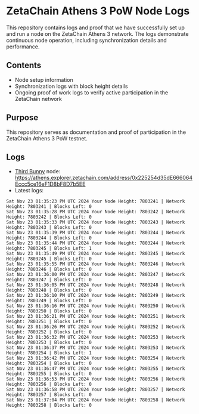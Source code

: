 # ZetaChain Athens 3 PoW Node Logs
This repository contains logs and proof that we have successfully set up and run a node on the ZetaChain Athens 3 network. The logs demonstrate continuous node operation, including synchronization details and performance.

## Contents
- Node setup information
- Synchronization logs with block height details
- Ongoing proof of work logs to verify active participation in the ZetaChain network

## Purpose
This repository serves as documentation and proof of participation in the ZetaChain Athens 3 PoW testnet.

## Logs

- [Third Bunny](https://thirdbunny.xyz/) node: https://athens.explorer.zetachain.com/address/0x225254d35dE666064Eccc5ce16eF1D8bF8D7b5EE
- Latest logs:
```
Sat Nov 23 01:35:23 PM UTC 2024 Your Node Height: 7803241 | Network Height: 7803241 | Blocks Left: 0
Sat Nov 23 01:35:28 PM UTC 2024 Your Node Height: 7803242 | Network Height: 7803242 | Blocks Left: 0
Sat Nov 23 01:35:33 PM UTC 2024 Your Node Height: 7803243 | Network Height: 7803243 | Blocks Left: 0
Sat Nov 23 01:35:39 PM UTC 2024 Your Node Height: 7803244 | Network Height: 7803244 | Blocks Left: 0
Sat Nov 23 01:35:44 PM UTC 2024 Your Node Height: 7803244 | Network Height: 7803245 | Blocks Left: 1
Sat Nov 23 01:35:49 PM UTC 2024 Your Node Height: 7803245 | Network Height: 7803245 | Blocks Left: 0
Sat Nov 23 01:35:55 PM UTC 2024 Your Node Height: 7803246 | Network Height: 7803246 | Blocks Left: 0
Sat Nov 23 01:36:00 PM UTC 2024 Your Node Height: 7803247 | Network Height: 7803247 | Blocks Left: 0
Sat Nov 23 01:36:05 PM UTC 2024 Your Node Height: 7803248 | Network Height: 7803248 | Blocks Left: 0
Sat Nov 23 01:36:10 PM UTC 2024 Your Node Height: 7803249 | Network Height: 7803249 | Blocks Left: 0
Sat Nov 23 01:36:16 PM UTC 2024 Your Node Height: 7803250 | Network Height: 7803250 | Blocks Left: 0
Sat Nov 23 01:36:21 PM UTC 2024 Your Node Height: 7803251 | Network Height: 7803251 | Blocks Left: 0
Sat Nov 23 01:36:26 PM UTC 2024 Your Node Height: 7803252 | Network Height: 7803252 | Blocks Left: 0
Sat Nov 23 01:36:32 PM UTC 2024 Your Node Height: 7803253 | Network Height: 7803253 | Blocks Left: 0
Sat Nov 23 01:36:37 PM UTC 2024 Your Node Height: 7803253 | Network Height: 7803254 | Blocks Left: 1
Sat Nov 23 01:36:42 PM UTC 2024 Your Node Height: 7803254 | Network Height: 7803254 | Blocks Left: 0
Sat Nov 23 01:36:47 PM UTC 2024 Your Node Height: 7803255 | Network Height: 7803255 | Blocks Left: 0
Sat Nov 23 01:36:53 PM UTC 2024 Your Node Height: 7803256 | Network Height: 7803256 | Blocks Left: 0
Sat Nov 23 01:36:58 PM UTC 2024 Your Node Height: 7803257 | Network Height: 7803257 | Blocks Left: 0
Sat Nov 23 01:37:04 PM UTC 2024 Your Node Height: 7803258 | Network Height: 7803258 | Blocks Left: 0
```
